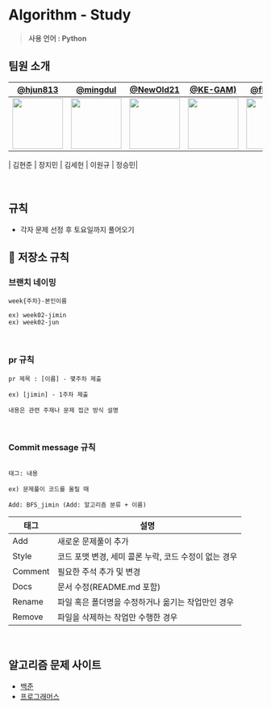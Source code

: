 # Algorithm - Study

> **사용 언어 : Python** <br>

## 팀원 소개

| [@hjun813](https://github.com/hjun813) | [@mingdul](https://github.com/mingdul) | [@NewOld21](https://github.com/NewOld21) | [@KE-GAM)](https://github.com/KE-GAM) | [@flaska99](https://github.com/flaska99>) |
| :--------------------------------------------------------------: | :--------------------------------------------------------------: | :--------------------------------------------------------------------------: | :-----------------------------------------------------------: | :-----------------------------------------------------------: |
| <img src="https://avatars.githubusercontent.com/hjun813" width="100"/> | <img src="https://avatars.githubusercontent.com/mingdul"  width="100"/> | <img src="https://avatars.githubusercontent.com/NewOld21" width="100"/> | <img src="https://avatars.githubusercontent.com/KE-GAM" width="100"/> | <img src="https://avatars.githubusercontent.com/flaska99" width="100"/> |

| 김현준 | 장지민 | 김세헌 | 이원규 | 정승민|

<br>

## 규칙
- 각자 문제 선정 후 토요일까지 풀어오기

## 🍴 저장소 규칙

### 브랜치 네이밍

```
week{주차}-본인이름

ex) week02-jimin
ex) week02-jun
```

<br>

### pr 규칙

```
pr 제목 : [이름] - 몇주차 제출

ex) [jimin] - 1주차 제출

내용은 관련 주제나 문제 접근 방식 설명
```

<br>

### Commit message 규칙

```

태그: 내용

ex) 문제풀이 코드를 올릴 때

Add: BFS_jimin (Add: 알고리즘 분류 + 이름)

```

| 태그 |  설명 |
|----------|--------------|
| Add | 새로운 문제풀이 추가 |
| Style | 코드 포맷 변경, 세미 콜론 누락, 코드 수정이 없는 경우 |
| Comment | 필요한 주석 추가 및 변경 |
| Docs | 문서 수정(README.md 포함) |
| Rename | 파일 혹은 폴더명을 수정하거나 옮기는 작업만인 경우 |
| Remove | 파일을 삭제하는 작업만 수행한 경우 |

<br/>

## 알고리즘 문제 사이트

- [백준](https://www.acmicpc.net/)
- [프로그래머스](https://programmers.co.kr/learn/challenges)
  <br>
